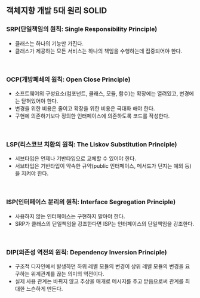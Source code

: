 ## 객체지향 개발 5대 원리 **SOLID**
### SRP(단일책임의 원칙: Single Responsibility Principle)
- 클래스는 하나의 기능만 가진다.
- 클래스가 제공하는 모든 서비스는 하나의 책임을 수행하는데 집중되어야 한다.

<br>

### OCP(개방폐쇄의 원칙: Open Close Principle)
- 소프트웨어의 구성요소(컴포넌트, 클래스, 모듈, 함수)는 확장에는 열려있고, 변경에는 닫혀있어야 한다.
- 변경을 위한 비용은 줄이고 확장을 위한 비용은 극대화 해야 한다.
- 구현에 의존하기보다 정의한 인터페이스에 의존하도록 코드를 작성한다.

<br>

### LSP(리스코브 치환의 원칙: The Liskov Substitution Principle)
- 서브타입은 언제나 기반타입으로 교체할 수 있어야 한다.
- 서브타입은 기반타입이 약속한 규약(public 인터페이스, 메서드가 던지는 예외 등)을 지켜야 한다.

<br>

### ISP(인터페이스 분리의 원칙: Interface Segregation Principle)
- 사용하지 않는 인터페이스는 구현하지 말아야 한다.
- SRP가 클래스의 단일책임을 강조한다면 ISP는 인터페이스의 단일책임을 강조한다.

<br>

### DIP(의존성 역전의 원칙: Dependency Inversion Principle)
- 구조적 디자인에서 발생하던 하위 레벨 모듈의 변경이 상위 레벨 모듈의 변경을 요구하는 위계관계를 끊는 의미의 역전이다.
- 실제 사용 관계는 바뀌지 않고 추상을 매개로 메시지를 주고 받음으로써 관계를 최대한 느슨하게 만든다.